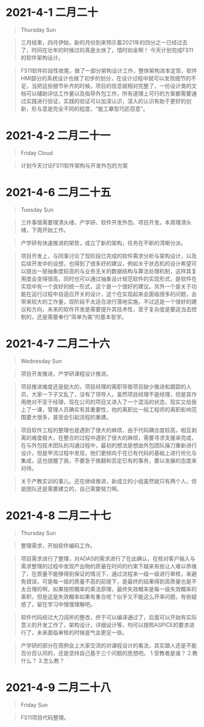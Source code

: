# 2021-4-1 二月二十
> Thursday Sun

> 三月结束，四月伊始，新的月份到来预示着2021年的四分之一已经过去了，时间在壮年的时候过的真是太快了，惜时如金啊！
> 今天计划完成FS11的软件架构设计。

> FS11软件阶段性收尾，做了一部分架构设计工作，整体架构进本定型，软件HMI部分的系统设计也做了初步的划分，在设计过程中就可以发现细节的不足，当把这些细节补齐的时候，项目的信息就相对完整了，一份设计类的文档可以辅助评估工作量以及指导外包工作，所有道理上可行的方案都需要通过实践进行验证，实践的验证可以加深认识，深入的认识有助于更好的创新，形与意是完全不同的程度，“能工摹型巧匠窃意”。

# 2021-4-2 二月二十一
> Friday Cloud 

> 计划今天讨论FS11软件架构与开发外包的方案 

# 2021-4-6 二月二十五
> Tuesday Sun 

> 三件事情需要理清头绪，产学研、软件开发外包、项目开发。本周理清头绪，下周开始工作。 

> 产学研有快速推进的架势，成立了新的架构，任务在不断的清晰分派。

> 项目开发上，与同事讨论了现阶段已完成的软件需求分析与架构设计，以及后续开发中的设想，也得到了很多好的建议，例如关于状态机的设计希望可以提出一层抽象度较高的与业务无关的数据结构与算法处理机制，这样其复用度会变得很高，同时也可以通过抽象设计规范软件的实现形式，是软件在实现中有一个良好的统一形式，这个是一个很好的建议。另外一个是关于功能在运行过程中自适应开关的设计，这个在实现起来会面临很多的问题，会带来较大的工作量，现阶段不太适合进行落地实施，不过这是一个很好的建议和方向，未来的软件开发是需要提升其技术性，至于复杂度是要适当去控制的，还是需要奉行“简单为美”的基本哲学。

# 2021-4-7 二月二十六
> Wednesday Sun

> 项目开发推进，产学研课程设计推进。

> 项目推进难度还是挺大的，项目经理的离职导致项目缺少推进和跟踪的人员，大家一下子又乱了，没有了领导人，虽然项目经理不是经理，但是其作用绝对不亚于经理，现在公司的项目又进入了一个混沌的状态，现实又给我上了一课，管理人员确实有其重要性，他的离职比一般工程师的离职影响范围要大很多，甚至会引起流程的重建。

> 项目软件工程的整理也是遇到了很大的麻烦，由于代码耦合度较高，相互剥离的难度极大，在整合的过程中遇到了很大的麻烦，需要寻求支援来完成，在与外包技术团队的沟通过程中，最初的想法是想由外包团队操刀重新进行设计，但是甲流过程中发现，他们更倾向于在已有代码的基础上进行优化与集成，这也提醒了我，不要急于推翻和否定已有的事务，要以发展的态度来对待。

> 关于产教实训的事儿，还在继续推进，新成立的小组虽然就只有两个人，但是团队还是需要建立的，自己需要努力啊。

# 2021-4-8 二月二十七
> Thursday Sun

> 整理需求，开始软件编码工作。

> 项目需求进行了整理，对ADAS的需求进行了在此确认，在核对客户输入与需求整理的过程中发现产出物的质量在时间的约束下越来有些让人难以恭维了，在质量不能够得到保证的情况下，通过流程来一级一级进行审核，来避免错误，可是每一级的质量不高的前提下，是最终的结果得到高质量也是不太合理的啊，如果按照概率的乘法原理，最终失效概率是每一级失效概率的乘积，但是这是失效概率如果有重合呢？似乎又不能这么开率问题，有些疑惑了，留在学习中慢慢理解吧。

> 软件代码经过大刀阔斧的整改，终于可以编译通过了，后面可以开始有实际意义的开发工作了，架构设计，详细设计等，均可以按照ASPICE的要求进行了，未来面临审核的时候底气会更足一些。

> 产学研的部分在周例会上大家交流的对课程设计的看法，其实跟人还是不能百分百认同的，还是坚持自己基于三个问题的思想吧。
> 1.受教者是谁？
> 2.教什么？
> 3.怎么教？

# 2021-4-9 二月二十八
> Friday Sun

> FS11项目代码整理。 
